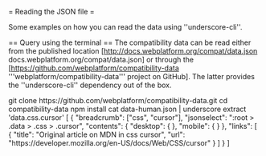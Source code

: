 = Reading the JSON file =

Some examples on how you can read the data using ''underscore-cli''.

== Query using the terminal ==
The compatibility data can be read either from the published location [http://docs.webplatform.org/compat/data.json docs.webplatform.org/compat/data.json] or through the [https://github.com/webplatform/compatibility-data '''webplatform/compatibility-data''' project on GitHub]. The latter provides the ''underscore-cli'' dependency out of the box.

<syntaxHighlight lang="bash">
git clone https://github.com/webplatform/compatibility-data.git
cd compatibility-data
npm install
cat data-human.json | underscore extract 'data.css.cursor'
[
  {
    "breadcrumb": ["css", "cursor"],
    "jsonselect": ":root > .data > .css > .cursor",
    "contents": { "desktop": { }, "mobile": { } },
    "links": [
      {
        "title": "Original article on MDN in css cursor",
        "url": "https://developer.mozilla.org/en-US/docs/Web/CSS/cursor"
      }
    ]
  }
]
</syntaxHighlight>